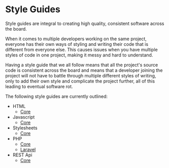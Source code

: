 # Style Guides

Style guides are integral to creating high quality, consistent software across the board.

When it comes to multiple developers working on the same project, everyone has their own ways of styling and writing their code that is different from everyone else. This causes issues when you have multiple styles of code in one project, making it messy and hard to understand.

Having a style guide that we all follow means that all the project's source code is consistent across the board and means that a developer joining the project will not have to battle through multiple different styles of writing, only to add their own style and complicate the project further, all of this leading to eventual software rot.

The following style guides are currently outlined:

- HTML
  - [Core](html/core.md)
- Javascript
  - [Core](javascript/core.md)
- Stylesheets
  - [Core](stylesheets/core.md)
- PHP
  - [Core](php/core.md)
  - [Laravel](php/laravel.md)
- REST Api
  - [Core](rest-api/core.md)  